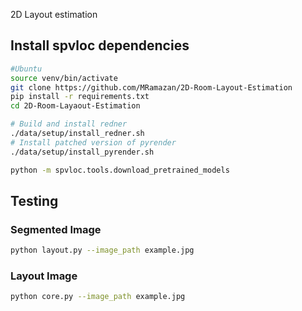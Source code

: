 2D Layout estimation <br>
## Install spvloc dependencies 
```bash
#Ubuntu
source venv/bin/activate
git clone https://github.com/MRamazan/2D-Room-Layout-Estimation
pip install -r requirements.txt
cd 2D-Room-Layaout-Estimation
```

```bash
# Build and install redner
./data/setup/install_redner.sh
# Install patched version of pyrender
./data/setup/install_pyrender.sh
```

```bash
python -m spvloc.tools.download_pretrained_models
```


## Testing

### Segmented Image
```bash
python layout.py --image_path example.jpg

```

### Layout Image
```bash
python core.py --image_path example.jpg

```



